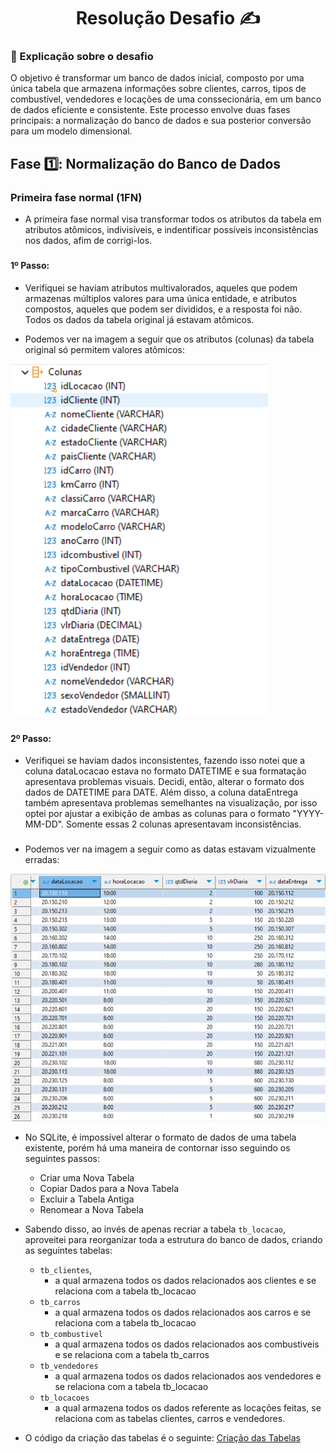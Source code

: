 <h1 align="center">Resolução Desafio ✍️</h1>


### 📝 Explicação sobre o desafio
    
O objetivo é transformar um banco de dados inicial, composto por uma única tabela que armazena informações sobre clientes, carros, tipos de combustível, vendedores e locações de uma conssecionária, em um banco de dados eficiente e consistente. Este processo envolve duas fases principais: a normalização do banco de dados e sua posterior conversão para um modelo dimensional.

###

## Fase 1️⃣: Normalização do Banco de Dados

### Primeira fase normal (1FN)
- A  primeira fase normal visa transformar todos os atributos da tabela em atributos atômicos, indivisíveis, e indentificar possíveis inconsistências nos dados, afim de corrigi-los.
###
#### 1º Passo:

- Verifiquei se haviam atributos multivalorados, aqueles que podem armazenas múltiplos valores para uma única entidade, e atributos compostos, aqueles que podem ser divididos, e a resposta foi não. Todos os dados da tabela original já estavam atômicos.

- Podemos ver na imagem a seguir que os atributos (colunas) da tabela original só permitem valores atômicos:

![evidência de que só existiam dados atômicos](../Evidencias/ColunasOriginal.png) 
###
#### **2º Passo:** 

- Verifiquei se haviam dados inconsistentes, fazendo isso notei que a coluna dataLocacao estava no formato DATETIME e sua formatação apresentava problemas visuais. Decidi, então, alterar o formato dos dados de DATETIME para DATE. Além disso, a coluna dataEntrega também apresentava problemas semelhantes na visualização, por isso optei por ajustar a exibição de ambas as colunas para o formato "YYYY-MM-DD". Somente essas 2 colunas apresentavam inconsistências. 
###
- Podemos ver na imagem a seguir como as datas estavam vizualmente erradas:

![evidência de vizualização das datas](../Evidencias/FormatacaoOriginalDatas.png)


- No SQLite, é impossível alterar o formato de dados de uma tabela existente, porém há uma maneira de contornar isso seguindo os seguintes passos:
    - Criar uma Nova Tabela
    - Copiar Dados para a Nova Tabela
    - Excluir a Tabela Antiga
    - Renomear a Nova Tabela

- Sabendo disso, ao invés de apenas recriar a tabela ``tb_locacao``, aproveitei para reorganizar toda a estrutura do banco de dados, criando as seguintes tabelas:
    - ``tb_clientes``, 
        - a qual armazena todos os dados relacionados aos clientes e se relaciona com a tabela tb_locacao
    - ``tb_carros``
        - a qual armazena todos os dados relacionados aos carros e se relaciona com a tabela tb_locacao
    - ``tb_combustivel``
        - a qual armazena todos os dados relacionados aos combustiveis e se relaciona com a tabela tb_carros
    - ``tb_vendedores``
        - a qual armazena todos os dados relacionados aos vendedores e se relaciona com a tabela tb_locacao
    - ``tb_locacoes``
        - a qual armazena todos os dados referente as locações feitas, se relaciona com as tabelas clientes, carros e vendedores.

- O código da criação das tabelas é o seguinte: [Criação das Tabelas](../Desafio/etapa-1/criacaoTabelas.sql)

